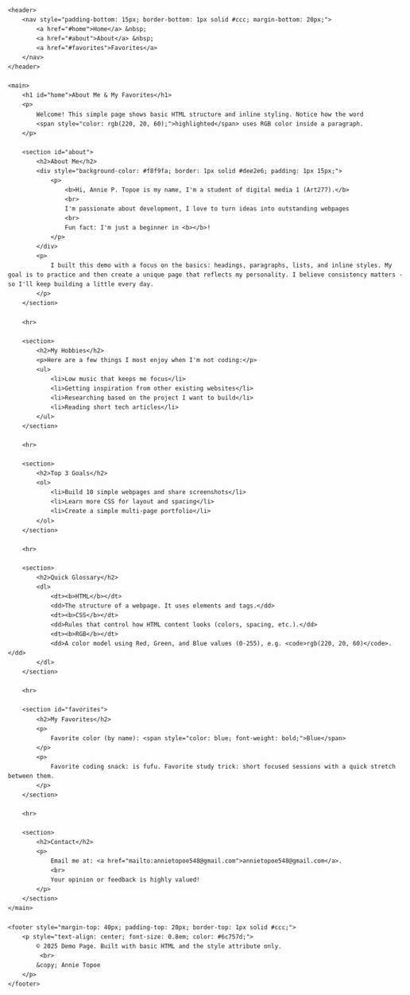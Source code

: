 <!DOCTYPE html>
<html lang="en">
<head>
    <meta charset="UTF-8">
    <meta name="viewport" content="width=device-width, initial-scale=1.0">
    <title>About Me & My Favorites</title>
</head>
<body style="font-family: sans-serif; max-width: 800px; margin: auto; padding: 20px; line-height: 1.6;">

    <header>
        <nav style="padding-bottom: 15px; border-bottom: 1px solid #ccc; margin-bottom: 20px;">
            <a href="#home">Home</a> &nbsp;
            <a href="#about">About</a> &nbsp;
            <a href="#favorites">Favorites</a>
        </nav>
    </header>

    <main>
        <h1 id="home">About Me & My Favorites</h1>
        <p>
            Welcome! This simple page shows basic HTML structure and inline styling. Notice how the word 
            <span style="color: rgb(220, 20, 60);">highlighted</span> uses RGB color inside a paragraph.
        </p>

        <section id="about">
            <h2>About Me</h2>
            <div style="background-color: #f8f9fa; border: 1px solid #dee2e6; padding: 1px 15px;">
                <p>
                    <b>Hi, Annie P. Topoe is my name, I'm a student of digital media 1 (Art277).</b>
                    <br>
                    I'm passionate about development, I love to turn ideas into outstanding webpages
                    <br>
                    Fun fact: I'm just a beginner in <b></b>!
                </p>
            </div>
            <p>
                I built this demo with a focus on the basics: headings, paragraphs, lists, and inline styles. My goal is to practice and then create a unique page that reflects my personality. I believe consistency matters - so I'll keep building a little every day.
            </p>
        </section>

        <hr>

        <section>
            <h2>My Hobbies</h2>
            <p>Here are a few things I most enjoy when I'm not coding:</p>
            <ul>
                <li>Low music that keeps me focus</li>
                <li>Getting inspiration from other existing websites</li>
                <li>Researching based on the project I want to build</li>
                <li>Reading short tech articles</li>
            </ul>
        </section>

        <hr>

        <section>
            <h2>Top 3 Goals</h2>
            <ol>
                <li>Build 10 simple webpages and share screenshots</li>
                <li>Learn more CSS for layout and spacing</li>
                <li>Create a simple multi-page portfolio</li>
            </ol>
        </section>

        <hr>

        <section>
            <h2>Quick Glossary</h2>
            <dl>
                <dt><b>HTML</b></dt>
                <dd>The structure of a webpage. It uses elements and tags.</dd>
                <dt><b>CSS</b></dt>
                <dd>Rules that control how HTML content looks (colors, spacing, etc.).</dd>
                <dt><b>RGB</b></dt>
                <dd>A color model using Red, Green, and Blue values (0-255), e.g. <code>rgb(220, 20, 60)</code>.</dd>
            </dl>
        </section>

        <hr>

        <section id="favorites">
            <h2>My Favorites</h2>
            <p>
                Favorite color (by name): <span style="color: blue; font-weight: bold;">Blue</span>
            </p>
            <p>
                Favorite coding snack: is fufu. Favorite study trick: short focused sessions with a quick stretch between them.
            </p>
        </section>

        <hr>

        <section>
            <h2>Contact</h2>
            <p>
                Email me at: <a href="mailto:annietopoe548@gmail.com">annietopoe548@gmail.com</a>.
                <br>
                Your opinion or feedback is highly valued!
            </p>
        </section>
    </main>

    <footer style="margin-top: 40px; padding-top: 20px; border-top: 1px solid #ccc;">
        <p style="text-align: center; font-size: 0.8em; color: #6c757d;">
            © 2025 Demo Page. Built with basic HTML and the style attribute only.
             <br>
            &copy; Annie Topoe
        </p>
    </footer>

</body>
</html>
